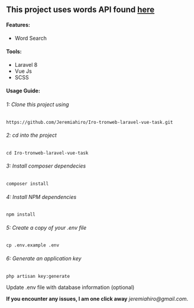## This project uses words API found [here](https://www.wordsapi.com)

#### Features:
* Word Search

#### Tools:
* Laravel 8
* Vue Js
* SCSS

#### Usage Guide:
###### 1: Clone this project using 
```https://github.com/Jeremiahiro/Iro-tronweb-laravel-vue-task.git```

###### 2: cd into the project 
```cd Iro-tronweb-laravel-vue-task```

###### 3: Install composer dependecies
```composer install```

###### 4: Install NPM dependencies
```npm install```

###### 5: Create a copy of your .env file
```cp .env.example .env```

###### 6: Generate an application key
```php artisan key:generate```

Update .env file with database information (optional)

**If you encounter any issues, I am one click away**  _jeremiahiro@gmail.com_.
